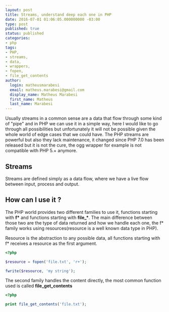 ```yaml
---
layout: post
title: Streams, understand deep each one in PHP
date: 2016-07-01 01:06:05.000000000 -03:00
type: post
published: true
status: published
categories:
- php
tags:
- PHP,
- streams,
- data,
- wrappers,
- fopen,
- file_get_contents
author:
  login: matheusmarabesi
  email: matheus.marabesi@gmail.com
  display_name: Matheus Marabesi
  first_name: Matheus
  last_name: Marabesi
---
```


Usually streams in a common sense are a data that flow through some kind of "pipe" and in PHP we can use it in a 
simple way, here I would like to go through all possibilities but unfortunately it will not be possible given the 
whole world of edge cases that we could have. The PHP streams are powerful but also they lack maintenance, it 
changed since PHP 7.0 has been released but it is not the cure, the ogg wrapper for example is not compatible with 
PHP 5.+ anymore.

## Streams

Streams are defined simply as a data flow, where we have a live flow between input, process and output.

## How can I use it ?

The PHP world provides two different families to use it, functions starting with **f\*** and functions starting with
**file_\***. The main difference between those two are the type of data returned and how we handle each one, the f* family
works using resources(resource is a well known data type in PHP).

Resource is the abstraction to any possible data, all functions starting with f* receives a resource as the first 
argument.

```php
<?php

$resource = fopen('file.txt', 'r+'); 

fwrite($resource, 'my string');
```

The second family handles the content directly, the most common function used is called **file_get_contents**

```php
<?php

print file_get_contents('file.txt'); 
```

